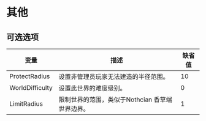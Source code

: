 # 其他

## 可选选项

| 变量 | 描述 | 缺省值 |
| --- | --- | --- |
| ProtectRadius | 设置非管理员玩家无法建造的半径范围。 | 10 |
| WorldDifficulty | 设置此世界的难度级别。 | 0 |
| LimitRadius | 限制世界的范围，类似于Nothcian 香草端世界边界。 | 1 |
